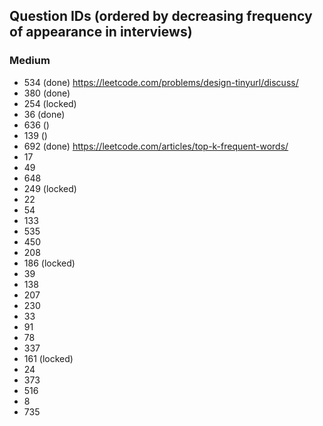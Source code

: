 ## Question IDs (ordered by decreasing frequency of appearance in interviews)

### Medium
- 534 (done) https://leetcode.com/problems/design-tinyurl/discuss/
- 380 (done)
- 254 (locked)
- 36 (done)
- 636 ()
- 139 ()
- 692 (done) https://leetcode.com/articles/top-k-frequent-words/
- 17
- 49
- 648
- 249 (locked)
- 22
- 54
- 133
- 535
- 450
- 208
- 186 (locked)
- 39
- 138
- 207
- 230
- 33
- 91
- 78
- 337
- 161 (locked)
- 24
- 373
- 516
- 8
- 735
